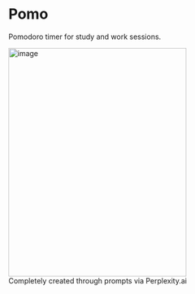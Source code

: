 # Pomo
Pomodoro timer for study and work sessions.

<img width="350" height="450" alt="image" src="https://github.com/user-attachments/assets/8f7c30ea-ff5c-4b2c-b97a-881aa0386723" />

<br>
Completely created through prompts via Perplexity.ai
